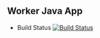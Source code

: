## Worker Java App

  * Build Status
  [![Build Status](http://34.159.63.68:8080/buildStatus/icon?job=instavote%2Fworker-build)](http://34.159.63.68:8080/job/instavote/job/worker-build/)
